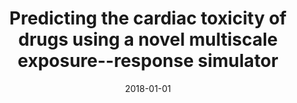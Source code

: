 ---
title: "Predicting the cardiac toxicity of drugs using a novel multiscale exposure--response simulator"
collection: publications
permalink: /publication/2018-01-01-Predicting-the-cardiac-toxicity-of-drugs-using-a-novel-multiscale-exposure-response-simulator
date: 2018-01-01
venue: 'Computer methods in biomechanics and biomedical engineering'
paperurl: 'https://www.tandfonline.com/doi/full/10.1080/10255842.2018.1439479'
citation: ' Francisco Sahli,  Jiang Yao,  Ellen Kuhl, &quot;Predicting the cardiac toxicity of drugs using a novel multiscale exposure--response simulator.&quot; Computer methods in biomechanics and biomedical engineering, 2018.'
authors: 'Francisco Sahli, Jiang Yao, Ellen Kuhl'
---